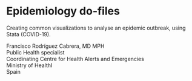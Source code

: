 # Epidemiology do-files
Creating common visualizations to analyse an epidemic outbreak, using Stata (COVID-19).

Francisco Rodríguez Cabrera, MD MPH<br>
Public Health specialist<br>
Coordinating Centre for Health Alerts and Emergencies<br>
Ministry of HealthI<br>
Spain



